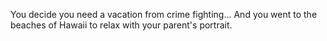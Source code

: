 You decide you need a vacation from crime fighting...
And you went to the beaches of Hawaii to relax with your parent's portrait.
